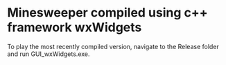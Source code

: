 # Minesweeper compiled using c++ framework wxWidgets

To play the most recently compiled version, navigate to the Release folder and run GUI_wxWidgets.exe. 
